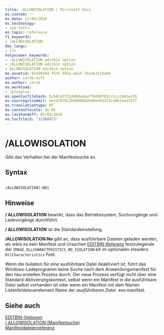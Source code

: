 ```yaml
---
title: -ALLOWISOLATION | Microsoft Docs
ms.custom: ''
ms.date: 11/04/2016
ms.technology:
- cpp-tools
ms.topic: reference
f1_keywords:
- /ALLOWISOLATION
dev_langs:
- C++
helpviewer_keywords:
- -ALLOWISOLATION editbin option
- /ALLOWISOLATION editbin option
- ALLOWISOLATION editbin option
ms.assetid: 91430344-f64f-491a-a5a5-7ea3b21cbe68
author: corob-msft
ms.author: corob
ms.workload:
- cplusplus
ms.openlocfilehash: 5cb92a7f31d48dad4a7fb608703c71ccc661e176
ms.sourcegitcommit: be2a7679c2bd80968204dee03d13ca961eaa31ff
ms.translationtype: MT
ms.contentlocale: de-DE
ms.lasthandoff: 05/03/2018
ms.locfileid: "32368973"
---
```

# <a name="allowisolation"></a>/ALLOWISOLATION
Gibt das Verhalten bei der Manifestsuche an.  
  
## <a name="syntax"></a>Syntax  
  
```  
  
/ALLOWISOLATION[:NO]  
```  
  
## <a name="remarks"></a>Hinweise  
 **/ ALLOWISOLATION** bewirkt, dass das Betriebssystem, Suchvorgänge und-Ladevorgänge durchführt.  
  
 **/ ALLOWISOLATION** ist die Standardeinstellung.  
  
 **/ALLOWISOLATION:No** gibt an, dass ausführbare Dateien geladen werden, als wäre es kein Manifest und Ursachen [EDITBIN-Referenz](../../build/reference/editbin-reference.md) festzulegende der `IMAGE_DLLCHARACTERISTICS_NO_ISOLATION` bit im optionalen-Headers `DllCharacteristics` Feld.  
  
 Wenn die Isolation für eine ausführbare Datei deaktiviert ist, führt das Windows-Ladeprogramm keine Suche nach dem Anwendungsmanifest für den neu erstellen Prozess durch. Der neue Prozess verfügt nicht über eine Standard-Aktivierungskontext, selbst wenn ein Manifest in die ausführbare Datei selbst vorhanden ist oder wenn ein Manifest mit dem Namen Listenfeldsteuerelement *Name der ausführbaren Datei*. exe.manifest.  
  
## <a name="see-also"></a>Siehe auch  
 [EDITBIN-Optionen](../../build/reference/editbin-options.md)   
 [/ ALLOWISOLATION (Manifestsuche)](../../build/reference/allowisolation-manifest-lookup.md)   
 [Manifestdateienreferenz](http://msdn.microsoft.com/library/aa375632.aspx)